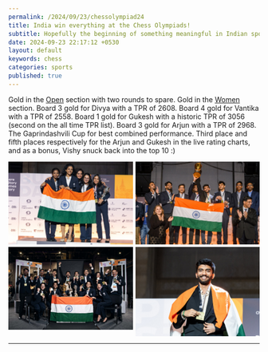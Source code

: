 ```yaml
---
permalink: /2024/09/23/chessolympiad24
title: India win everything at the Chess Olympiads! 
subtitle: Hopefully the beginning of something meaningful in Indian sport that is not cricket 
date: 2024-09-23 22:17:12 +0530
layout: default
keywords: chess
categories: sports
published: true
---
```


Gold in the [Open](https://chess-results.com/tnr967173.aspx?lan=1&art=20&fed=IND&flag=30) section with two rounds to spare. Gold in the [Women](https://chess-results.com/tnr967172.aspx?lan=1&art=20&fed=IND&flag=30) section. Board 3 gold for Divya with a TPR of 2608. Board 4 gold for Vantika with a TPR of 2558. Board 1 gold for Gukesh with a historic TPR of 3056 (second on the all time TPR list). Board 3 gold for Arjun with a TPR of 2968. The Gaprindashvili Cup for best combined performance. Third place and fifth places respectively for the Arjun and Gukesh in the live rating charts, and as a bonus, Vishy snuck back into the top 10 :)

<style>
.image-grid {
    display: grid;
    grid-template-columns: repeat(2, 1fr);
    grid-gap: 5px; /* Adjust gap as needed */
}

.image-grid img {
    width: 100%;
    height: auto;
    display: block; /* Removes extra space under images */
    object-fit: cover;
}
</style>

<div class="image-grid">
    <img src="/assets/images/240923c.jpeg" alt="taoc1">
    <img src="/assets/images/240923b.jpeg" alt="taoc2">
    <img src="/assets/images/240923a.jpeg" alt="taoc3">
    <img src="/assets/images/240923d.jpeg" alt="taoc4">
</div>


---
